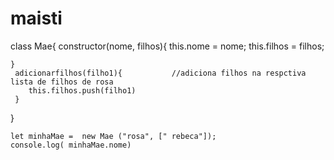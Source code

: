 # maisti
class Mae{
    constructor(nome, filhos){
    this.nome = nome;
    this.filhos = filhos;


    }
     adicionarfilhos(filho1){           //adiciona filhos na respctiva lista de filhos de rosa 
        this.filhos.push(filho1)
     }
}

    let minhaMae =  new Mae ("rosa", [" rebeca"]);
    console.log( minhaMae.nome)
